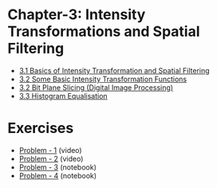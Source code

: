 # Chapter-3: Intensity Transformations and Spatial Filtering

- [3.1 Basics of Intensity Transformation and Spatial Filtering](https://youtu.be/VN6Mf-teABM?list=PL8J6S0Vzbb2sDU7IXnLW6eNl-NgVRxOjY)
- [3.2 Some Basic Intensity Transformation Functions](https://youtu.be/5Q0PaLiSUDg?list=PL8J6S0Vzbb2sDU7IXnLW6eNl-NgVRxOjY)
- [3.2 Bit Plane Slicing (Digital Image Processing)](https://youtu.be/5d_U-A3c3Zc?list=PL8J6S0Vzbb2sDU7IXnLW6eNl-NgVRxOjY)
- [3.3 Histogram Equalisation](https://youtu.be/rchZ4plRYMI?list=PL8J6S0Vzbb2sDU7IXnLW6eNl-NgVRxOjY)

# Exercises
- [Problem - 1](https://youtu.be/U0rKkpJVjvc?list=PL8J6S0Vzbb2srOVcsUrKuXOONNLq8o6co) (video)
- [Problem - 2](https://youtu.be/3Pk5Da7iyr4?list=PL8J6S0Vzbb2srOVcsUrKuXOONNLq8o6co) (video)
- [Problem - 3](Exercises/3_3.ipynb) (notebook)
- [Problem - 4](Exercises/3_4.ipynb) (notebook)
